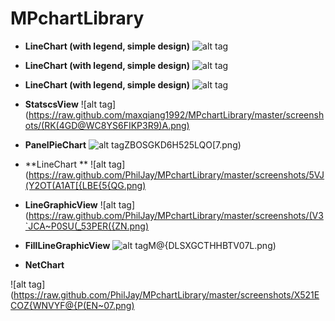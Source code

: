 # MPchartLibrary


 - **LineChart (with legend, simple design)**
![alt tag](https://raw.github.com/maxqiang1992//MPchartLibrary/master/screenshots/fill_line.png)

 - **LineChart (with legend, simple design)**
 ![alt tag](https://raw.github.com/PhilJay/MPChart/master/screenshots/fill_line.png)

 - **LineChart (with legend, simple design)**
 ![alt tag](https://raw.github.com/PhilJay/MPChart/master/screenshots/line.png)

 - **StatscsView**
 ![alt tag](https://raw.github.com/maxqiang1992/MPchartLibrary/master/screenshots/(RK(4GD@WC8YS6FIKP3R9)A.png)
 - **PanelPieChart**
 ![alt tag](https://raw.github.com/PhilJay/MPchartLibrary/master/screenshots/Q[XS_)ZBOSGKD6H525LQO[7.png)

 - **LineChart **
 ![alt tag](https://raw.github.com/PhilJay/MPchartLibrary/master/screenshots/5VJ(Y2OT(A1AT[{LBE{5{QG.png)

 - **LineGraphicView**
 ![alt tag](https://raw.github.com/PhilJay/MPchartLibrary/master/screenshots/(V3`JCA~P0SU(_53PER({ZN.png)

 - **FillLineGraphicView**
 ![alt tag](https://raw.github.com/PhilJay/MPchartLibrary/master/screenshots/L7HW)M@{DLSXGCTHHBTV07L.png)

 - **NetChart**

 ![alt tag](https://raw.github.com/PhilJay/MPchartLibrary/master/screenshots/X521ECOZ{WNVYF@{P(EN~07.png)
